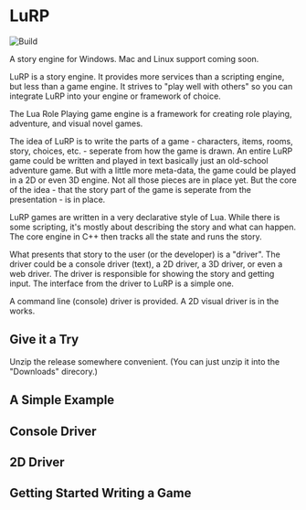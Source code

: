 # LuRP

![Build](https://github.com/leethomason/lurp/actions/workflows/c-cpp.yml/badge.svg)

A story engine for Windows. Mac and Linux support coming soon.

LuRP is a story engine. It provides more services than a scripting engine, but less than a game
engine. It strives to "play well with others" so you can integrate LuRP into your engine or
framework of choice.

The Lua Role Playing game engine is a framework for creating role playing, adventure, and visual 
novel games. 

The idea of LuRP is to write the parts of a game - characters, items, rooms, story,
choices, etc. - seperate from how the game is drawn. An entire LuRP game could be written and
played in text basically just an old-school adventure game. But with a little
more meta-data, the game could be played in a 2D or even 3D engine. Not all those pieces are
in place yet. But the core of the idea - that the story part of the game is seperate from the
presentation - is in place.

LuRP games are written in a very declarative style of Lua. While there is some scripting,
it's mostly about describing the story and what can happen. The core engine in C++ then
tracks all the state and runs the story.

What presents that story to the user (or the developer) is a "driver". The driver could be
a console driver (text), a 2D driver, a 3D driver, or even a web driver. The driver is responsible
for showing the story and getting input. The interface from the driver to LuRP is a simple
one.

A command line (console) driver is provided. A 2D visual driver is in the works.

## Give it a Try

Unzip the release somewhere convenient. (You can just unzip it into the "Downloads" direcory.) 


## A Simple Example

## Console Driver

## 2D Driver

## Getting Started Writing a Game


